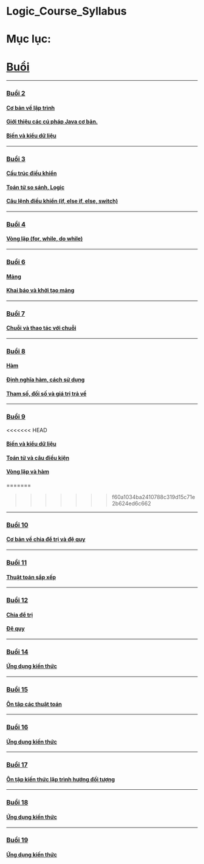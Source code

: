 
# Logic_Course_Syllabus


# Mục lục:

# [Buổi](./lesson/)

***
### [Buổi 2](./lesson/B2/)
#### [Cơ bản về lập trình](./lesson/B2/Task1/)
#### [Giới thiệu các cú pháp Java cơ bản.](./lesson/B2/Task2/)
#### [Biến và kiểu dữ liệu](./lesson/B2/Task3/)
***
### [Buổi 3](./lesson/B3/)
#### [Cấu trúc điều khiển](./lesson/B3/Task1/)
#### [Toán tử so sánh, Logic](./lesson/B3/Task2/)
#### [Câu lệnh điều khiển (if, else if, else, switch)](./lesson/B3/Task3/)
***
### [Buổi 4](./lesson/B4/)
#### [Vòng lặp (for, while, do while)](./lesson/B4/Task1/)


***
### [Buổi 6](./lesson/B6/)
#### [Mảng](./lesson/B6/Task1/)
#### [Khai báo và khởi tạo mảng](./lesson/B6/Task2/)
***
### [Buổi 7](./lesson/B7/)
#### [Chuỗi và thao tác với chuỗi](./lesson/B7/Task1/)
***
### [Buổi 8](./lesson/B8/)
#### [Hàm](./lesson/B8/Task1/)
#### [Định nghĩa hàm, cách sử dụng](./lesson/B8/Task2/)
#### [Tham số, đối số và giá trị trả về](./lesson/B8/Task3/)
***
### [Buổi 9](./lesson/B9/)
<<<<<<< HEAD
#### [Biến và kiểu dữ liệu](./lesson/B9/Variables%20and%20Data%20Types/)
#### [Toán tử và câu điều kiện](./lesson/B9/Operators%20and%20conditional%20statements/)
#### [Vòng lặp và hàm](./lesson/B9/Loops%20and%20functions/)

=======
>>>>>>> f60a1034ba2410788c319d15c71e2b624ed6c662
***
### [Buổi 10](./lesson/B10/)
#### [Cơ bản về chia để trị và đệ quy](./lesson/B10/Task1/)
***
### [Buổi 11](./lesson/B11/)
#### [Thuật toán sắp xếp](./lesson/B11/Task1/)
***
### [Buổi 12](./lesson/B12/)
#### [Chia để trị](./lesson/B12/divide%20and%20rule/)
#### [Đệ quy](./lesson/B12/Recursive/)

***
### [Buổi 14](./lesson/B14/)
#### [Ứng dụng kiến thức](./lesson/B14/Task1/)
***
### [Buổi 15](./lesson/B15/)
#### [Ôn tập các thuật toán](./lesson/B15/)
***
### [Buổi 16](./lesson/B16/)
#### [Ứng dụng kiến thức](./lesson/B16/Task1/)
***
### [Buổi 17](./lesson/B17/)
#### [Ôn tập kiến thức lập trình hướng đối tượng](./lesson/B17/OOP/Task1/)
***
### [Buổi 18](./lesson/B18/)
#### [Ứng dụng kiến thức](./lesson/B18/)


***
### [Buổi 19](./lesson/B18/)
#### [Ứng dụng kiến thức](./lesson/B18/)
